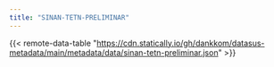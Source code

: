 ```yaml
---
title: "SINAN-TETN-PRELIMINAR"
---
```


{{< remote-data-table "https://cdn.statically.io/gh/dankkom/datasus-metadata/main/metadata/data/sinan-tetn-preliminar.json" >}}
